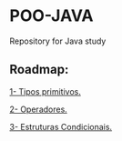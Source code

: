 # POO-JAVA

Repository for Java study

## Roadmap:
[1- Tipos primitivos.](contents/TiposPrimitivos.md)

[2- Operadores.](contents/Operadores.md)

[3- Estruturas Condicionais.](contents/EstruturasCondicionais.md)


